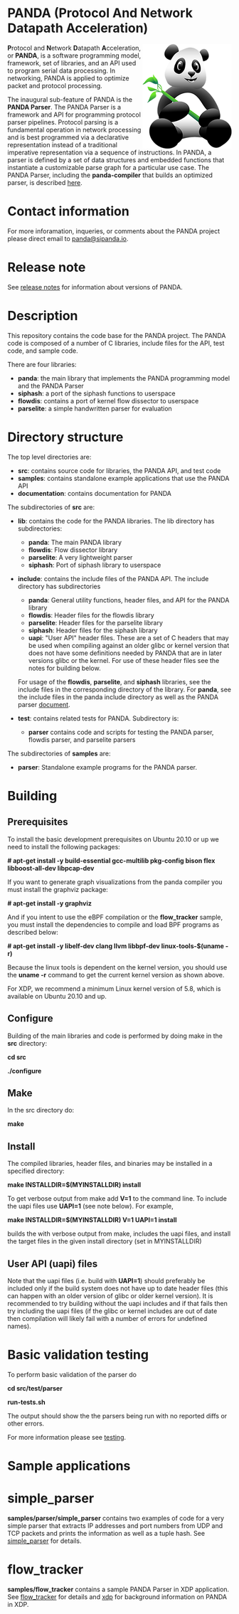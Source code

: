 PANDA (Protocol And Network Datapath Acceleration)
==================================================

<img src="documentation/images/Hop.png" alt="Hop the Panda Logo" align="right"/>

**P**rotocol and **N**etwork **D**atapath **A**cceleration, or **PANDA**, is a
software programming model, framework, set of libraries, and an API used
to program serial data processing. In networking, PANDA is applied to
optimize packet and protocol processing.

The inaugural sub-feature of PANDA is the **PANDA Parser**. The PANDA Parser
is a framework and API for programming protocol parser pipelines. Protocol
parsing is a fundamental operation in network processing and is best programmed
via a declarative representation instead of a traditional imperative
representation via a sequence of instructions. In PANDA, a parser is defined
by a set of data structures and embedded functions that instantiate a
customizable parse graph for a particular use case. The PANDA Parser,
including the **panda-compiler** that builds an optimized parser, is described
[here](documentation/parser.md).

# Contact information

For more inforamation, inqueries, or comments about the PANDA project please
direct email to panda@sipanda.io.

# Release note

See [release notes](documentation/release_notes.md) for information about versions of PANDA.

# Description

This repository contains the code base for the PANDA project. The PANDA code
is composed of a number of C libraries, include files for the API, test code,
and sample code.

There are four libraries:

* **panda**: the main library that implements the PANDA programming model
	 and the PANDA Parser
* **siphash**: a port of the siphash functions to userspace
* **flowdis**: contains a port of kernel flow dissector to userspace
* **parselite**: a simple handwritten parser for evaluation

# Directory structure

The top level directories are:

* **src**: contains source code for libraries, the PANDA API, and test code
* **samples**: contains standalone example applications that use the PANDA API
* **documentation**: contains documentation for PANDA

The subdirectories of **src** are:

* **lib**: contains the code for the PANDA libraries. The lib directory has
subdirectories:
	* **panda**: The main PANDA library
	* **flowdis**: Flow dissector library
	* **parselite**: A very lightweight parser
	* **siphash**: Port of siphash library to userspace

* **include**: contains the include files of the PANDA API. The include
directory has subdirectories
	* **panda**: General utility functions, header files, and API for the
	  PANDA library
	* **flowdis**: Header files for the flowdis library
	* **parselite**: Header files for the parselite library
	* **siphash**: Header files for the siphash library
	* **uapi**: "User API" header files. These are a set of C headers that
	  may be used when compiling against an older glibc or kernel version
	  that does not have some definitions needed by PANDA that are in later
	  versions glibc or the kernel. For use of these header files see the
	  notes for building below.

	For usage of the **flowdis**, **parselite**, and **siphash** libraries,
	see the include files in the corresponding directory of the library.
	For **panda**, see the include files in the panda include directory as
	well as the PANDA parser [document](documentation/parser.md).

* **test**: contains related tests for PANDA. Subdirectory is:
	* **parser** contains code and scripts for testing the PANDA
	  parser, flowdis parser, and parselite parsers

The subdirectories of **samples** are:

* **parser**: Standalone example programs for the PANDA parser.

# Building

## Prerequisites

To install the basic development prerequisites on Ubuntu 20.10 or up we need to install the following packages:

**# apt-get install -y build-essential gcc-multilib pkg-config bison flex libboost-all-dev libpcap-dev**

If you want to generate graph visualizations from the panda compiler you must install the graphviz package:

**# apt-get install -y graphviz**

And if you intent to use the eBPF compilation or the **flow_tracker** sample, you must install the dependencies to compile and load BPF programs as described below:

**# apt-get install -y libelf-dev clang llvm libbpf-dev linux-tools-$(uname -r)**

Because the linux tools is dependent on the kernel version, you should use the **uname -r** command to get the current kernel version as shown above.

For XDP, we recommend a minimum Linux kernel version of 5.8, which is available on Ubuntu 20.10 and up.

## Configure

Building of the main libraries and code is performed by doing make in the
**src** directory:

**cd src**

**./configure**

## Make

In the src directory do:

**make**

## Install

The compiled libraries, header files, and binaries may be installed in a
specified directory:

**make INSTALLDIR=$(MYINSTALLDIR) install**

To get verbose output from make add **V=1** to the command line. To include the
uapi files use **UAPI=1** (see note below). For example,

**make INSTALLDIR=$(MYINSTALLDIR) V=1 UAPI=1 install**

builds the with verbose output from make, includes the uapi files, and
install the target files in the given install directory (set in
MYINSTALLDIR)

## User API (uapi) files

Note that the uapi files (i.e. build with **UAPI=1**) should preferably be
included only if the build system does not have up to date header files (this
can happen with an older version of glibc or older kernel version). It is
recommended to try building without the uapi includes and if that fails then
try including the uapi files (if the glibc or kernel includes are out of date
then compilation will likely fail with a number of errors for undefined names).

# Basic validation testing

To perform basic validation of the parser do

**cd src/test/parser**

**run-tests.sh**

The output should show the the parsers being run with no reported diffs or
other errors.

For more information please see [testing](documentation/test-parser.md).

# Sample applications

# simple_parser

**samples/parser/simple_parser** contains two examples of code for a very
simple parser that extracts IP addresses and port numbers from UDP and TCP
packets and prints the information as well as a tuple hash.
See [simple_parser](samples/parser/simple_parser/README.md) for details.

# flow_tracker

**samples/flow_tracker** contains a sample PANDA Parser in XDP application. See
[flow_tracker](samples/flow_tracker/README.md) for details and
[xdp](documentation/xdp.md) for background information on PANDA in XDP.
